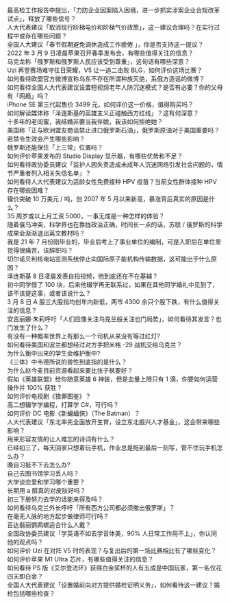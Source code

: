 最高检工作报告中提出，「力防企业因案陷入困境，进一步抓实涉案企业合规改革试点」，释放了哪些信号？  
人大代表建议「取消现行阶梯电价和阶梯气价政策」，这一建议合理吗？在实行过程中或存在哪些问题？  
全国人大建议「春节假期避免调休造成工作疲倦 」，你是否支持这一提议？  
2022 年 3 月 9 日凌晨苹果召开春季发布会，有哪些值得关注的信息？  
马克龙称「俄罗斯和俄罗斯人民应该受到尊重」，这句话有哪些深意？  
Uzi 再登赛场难守往日荣耀，V5 让一追二击败 BLG，如何评价这场比赛？  
如何看待欧盟官方微博宣称乌东不存在所谓种族灭绝，系俄方造谣的微博？  
如何看待全国人大代表建议设置短视频老年人防沉迷模式？是否有必要？你的父母有「网瘾」吗？  
iPhone SE 第三代起售价 3499 元，如何评价这一价格，值得购买吗？  
如何解读媒体称「泽连斯基的英雄主义正碰触西方红线」？这有何深意？  
十多年的老闺蜜，我结婚非要当我伴娘，我该如何拒绝她？  
美国称「正与欧洲盟友商谈禁止进口俄罗斯石油」，俄罗斯原油对于美国重要吗？若禁令生效会产生哪些影响？  
俄罗斯还能保住「上三常」位置吗？  
如何评价苹果发布的 Studio Display 显示器，有哪些优势和不足？  
如何看待政协委员建议「监护人因失责造成未成年人沉迷网络引发社会问题的，情节严重者列入相关失信名单」？  
如何看待人大代表建议为适龄女性免费接种 HPV 疫苗？当前女性群体接种 HPV 存在哪些困难？  
镍价突破 10 万美元 / 吨，创 2007 年 5 月以来新高，暴涨背后真实的原因是什么？  
35 周岁或以上月工资 5000，一事无成是一种怎样的体验？  
随着俄乌冲突，科学界也在靠拢政治正确，时间长一点的话，苏联 / 俄罗斯的科学成果会渐渐退出英文教材吗？  
我是 21 年 7 月份刚毕业的，毕业后考上了事业单位的编制，可是入职后在单位里觉得很痛苦，该辞职吗？  
切尔诺贝利核电站监测系统停止向国际原子能机构传输数据，这可能出于什么原因？  
泽连斯基 8 日凌晨发表自拍视频，他到底还在不在基辅？  
初中同学借了 100 块，后来他辍学再无联系过，如果在其他同学婚礼中见到了，该不该提这事，或者该说什么？  
3 月 8 日 A 股三大股指均创年内新低，两市 4300 余只个股下跌，有什么值得关注的信息？  
安吉丽娜·朱莉呼吁「人们应像关注乌克兰般关注也门局势」，如何看待其发言？也门发生了什么？  
有没有一种概率世界上有那么一个司机从来没有等过红灯?  
如何看待美国和波兰都想经过对方手把米格 -29 战机交给乌克兰？  
为什么衡中出来的学生会维护衡中?  
《三体》中韦德所说的兽性到底指的是什么？  
为什么赵今麦目前资源看起来要比张子枫要好？  
假如《英雄联盟》给你随意英雄 6 神装，但是血量上限只有 1 滴，你要如何运营操作并 100% 获胜？  
如何评价电视剧《猎罪图鉴》？  
高二想辍学学编程，打算学 C#，可行吗？  
如何评价 DC 电影《新蝙蝠侠》（The Batman）？  
人大代表建议「东北率先全面放开生育，设立东北振兴人才基金」，这会带来哪些影响？  
用来形容友情的让人难忘的诗词有什么？  
已经初三了，每天回家只想着玩手机，作业总是拖到最后一刻写，管不住玩手机怎么办？  
晚自习挺不下去怎么办?  
自己去图书馆学习丢人吗？  
大学谈恋爱和学习哪个重要？  
长期用 a 醇真的对皮肤好吗？  
初三下册努力去学的话能来得及吗？  
如何看待乌克兰外长呼吁「所有西方公司都必须撤出俄罗斯」？  
在毫无人脉的地方起步做律师可行吗？  
百达翡丽鹦鹉螺适合什么人戴？  
全国政协委员建议「学英语不如去学音体美，90% 人日常工作用不上」，你认同他的观点吗？  
如何评价 Uzi 在对阵 V5 时的表现？与复出后的第一场比赛相比有了哪些变化？  
如何评价苹果 M1 Ultra 芯片，有哪些值得关注的信息？  
如何看待 PS 版《艾尔登法环》获得白金奖杯的人有五成是中国玩家，第一名仅花四天即白金？  
全国人大代表建议「设置婚前向对方提供婚检证明义务」，如何看待这一建议？婚检包括哪些检查？  
